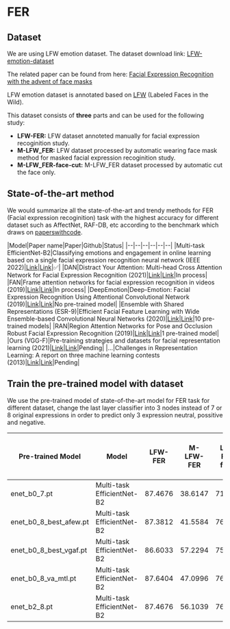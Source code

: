 # FER
## Dataset
We are using LFW emotion dataset. The dataset download link: [LFW-emotion-dataset](https://drive.google.com/file/d/1vM3qHpZ6PcrU9UGwEbnAYl-gmh-rOw2r/view?usp=sharing)


The related paper can be found from here: [Facial Expression Recognition with the advent of face masks](https://www.researchgate.net/publication/346519054_Facial_Expression_Recognition_with_the_advent_of_face_masks)

LFW emotion dataset is annotated based on [LFW](http://vis-www.cs.umass.edu/lfw/) (Labeled Faces in the Wild).

This dataset consists of **three** parts and can be used for the following study:

* **LFW-FER:**  LFW dataset annoteted manually for facial expression recoginition study.
* **M-LFW_FER:**  LFW dataset processed by automatic wearing face mask method for masked facial expression recoginition study.
* **M-LFW_FER-face-cut:**  M-LFW_FER dataset processed by automatic cut the face only.


<!-- timm == 0.6.7
AttributeError: 'README.md
LFW emotion datasetEfficientNet' object has no attribute 'act1' in forward computation

enet_b0_7, timm = 0.4.5 (OK). But new version
AttributeError: 'EfficientNet' object has no attribute 'grad_checkpointing' -->

## State-of-the-art method 
We would summarize all the state-of-the-art and trendy methods for FER (Facial expression recoginition) task with the highest accuracy for different dataset such as AffectNet, RAF-DB, etc according to the benchmark which draws on [paperswithcode](https://paperswithcode.com/task/facial-expression-recognition).

|Model|Paper name|Paper|Github|Status|
|--|--|--|--|--|--|
|Multi-task EfficientNet-B2|Classifying emotions and engagement in online learning based on a single facial expression recognition neural network (IEEE 2022)|[Link](https://ieeexplore.ieee.org/document/9815154)|[Link](https://github.com/HSE-asavchenko/face-emotion-recognition)|:white_check_mark:|
|DAN|Distract Your Attention: Multi-head Cross Attention Network for Facial Expression Recognition (2021)|[Link](https://arxiv.org/pdf/2109.07270v4.pdf)|[Link](https://github.com/yaoing/dan)|In process|
|FAN|Frame attention networks for facial expression recognition in videos (2019)|[Link](https://arxiv.org/pdf/1907.00193v2.pdf)|[Link](https://github.com/Open-Debin/Emotion-FAN)|In process|
|DeepEmotion|Deep-Emotion: Facial Expression Recognition Using Attentional Convolutional Network (2019)|[Link](https://arxiv.org/pdf/1902.01019v1.pdf)|[Link](https://github.com/omarsayed7/Deep-Emotion)|No pre-trained model|
|Ensemble with Shared Representations
(ESR-9)|Efficient Facial Feature Learning with Wide Ensemble-based Convolutional Neural Networks (2020)|[Link](https://arxiv.org/pdf/2001.06338v1.pdf)|[Link](https://github.com/siqueira-hc/Efficient-Facial-Feature-Learning-with-Wide-Ensemble-based-Convolutional-Neural-Networks)|10 pre-trained models|
|RAN|Region Attention Networks for Pose and Occlusion Robust Facial Expression Recognition (2019)|[Link](https://arxiv.org/pdf/1905.04075v2.pdf)|[Link](https://github.com/kaiwang960112/Challenge-condition-FER-dataset)|1 pre-trained model|
|Ours (VGG-F)|Pre-training strategies and datasets for facial representation learning (2021)|[Link](https://arxiv.org/pdf/2103.16554v2.pdf)|[Link](https://github.com/1adrianb/unsupervised-face-representation)|Pending|
|...|Challenges in Representation Learning: A report on three machine learning contests (2013)|[Link](https://arxiv.org/pdf/1307.0414v1.pdf)|[Link](https://github.com/phamquiluan/ResidualMaskingNetwork)|Pending|

<!-- In process
:white_check_mark: -->


## Train the pre-trained model with dataset
We use the pre-trained model of state-of-the-art model for FER task for different dataset, change the last layer classifier into 3 nodes instead of 7 or 8 original expressions in order to predict only 3 expression neutral, possitive and negative.

|Pre-trained Model|Model|LFW-FER|M-LFW-FER|M-LFW-FER-face-cut|
|--|--|--|--|--|
|enet_b0_7.pt|Multi-task EfficientNet-B2|87.4676|38.6147|71.4757|
|enet_b0_8_best_afew.pt|Multi-task EfficientNet-B2|87.3812|41.5584|76.5870|
|enet_b0_8_best_vgaf.pt|Multi-task EfficientNet-B2|86.6033|57.2294|75.5153|
|enet_b0_8_va_mtl.pt|Multi-task EfficientNet-B2|87.6404|47.0996|76.8343|
|enet_b2_8.pt|Multi-task EfficientNet-B2|87.4676|56.1039|76.9167

<!-- 
[![PWC](https://img.shields.io/endpoint.svg?url=https://paperswithcode.com/badge/classifying-emotions-and-engagement-in-online/facial-expression-recognition-on-affectnet)](https://paperswithcode.com/sota/facial-expression-recognition-on-affectnet?p=classifying-emotions-and-engagement-in-online)
     -->
